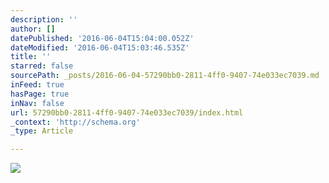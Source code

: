 ```yaml
---
description: ''
author: []
datePublished: '2016-06-04T15:04:00.052Z'
dateModified: '2016-06-04T15:03:46.535Z'
title: ''
starred: false
sourcePath: _posts/2016-06-04-57290bb0-2811-4ff0-9407-74e033ec7039.md
inFeed: true
hasPage: true
inNav: false
url: 57290bb0-2811-4ff0-9407-74e033ec7039/index.html
_context: 'http://schema.org'
_type: Article

---
```

![](https://the-grid-user-content.s3-us-west-2.amazonaws.com/f12b292d-8b2c-4e56-844b-4ce301529425.jpg)